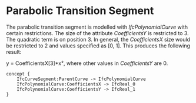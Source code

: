 Parabolic Transition Segment
============================

The parabolic transition segment is modelled with _IfcPolynomialCurve_ with certain restrictions. The size of the attribute _CoefficientsY_ is restricted to 3. The quadratic term is on position 3. In general, the _CoefficientsX_ size would be restricted to 2 and values specified as [0, 1]. This produces the following result:

y = CoefficientsX[3]*x², where other values in _CoefficientsY_ are 0.

```
concept {
    IfcCurveSegment:ParentCurve -> IfcPolynomialCurve
    IfcPolynomialCurve:CoefficientsX -> IfcReal_0
    IfcPolynomialCurve:CoefficientsY -> IfcReal_1
}
```

